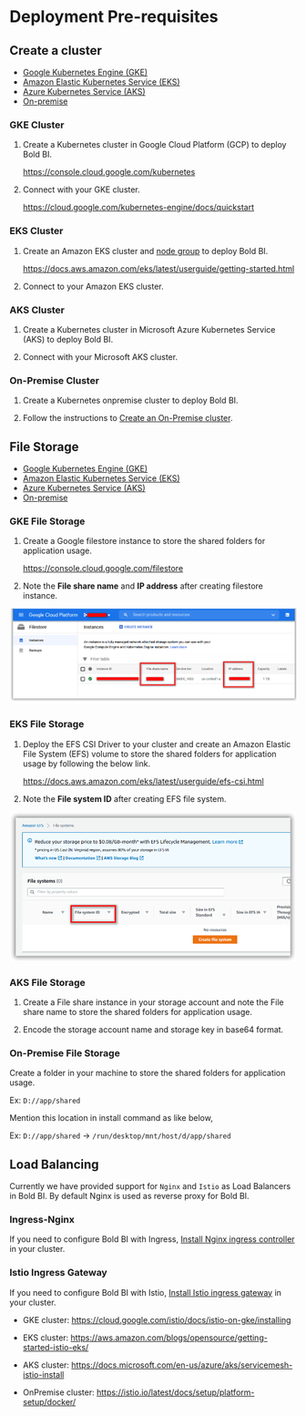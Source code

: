 # Deployment Pre-requisites

## Create a cluster

* [Google Kubernetes Engine (GKE)](#gke-cluster)
* [Amazon Elastic Kubernetes Service (EKS)](#eks-cluster)
* [Azure Kubernetes Service (AKS)](#aks-cluster)
* [On-premise](#on-premise-cluster)

### GKE Cluster

1. Create a Kubernetes cluster in Google Cloud Platform (GCP) to deploy Bold BI.

   https://console.cloud.google.com/kubernetes 

2. Connect with your GKE cluster.

   https://cloud.google.com/kubernetes-engine/docs/quickstart

### EKS Cluster

1. Create an Amazon EKS cluster and [node group](https://docs.aws.amazon.com/eks/latest/userguide/eks-compute.html) to deploy Bold BI.

   https://docs.aws.amazon.com/eks/latest/userguide/getting-started.html 

2. Connect to your Amazon EKS cluster.

### AKS Cluster

1. Create a Kubernetes cluster in Microsoft Azure Kubernetes Service (AKS) to deploy Bold BI.

2. Connect with your Microsoft AKS cluster.

### On-Premise Cluster

1. Create a Kubernetes onpremise cluster to deploy Bold BI.

2. Follow the instructions to [Create an On-Premise cluster](https://kubernetes.io/docs/setup/).


## File Storage

* [Google Kubernetes Engine (GKE)](#gke-file-storage)
* [Amazon Elastic Kubernetes Service (EKS)](#eks-file-storage)
* [Azure Kubernetes Service (AKS)](#aks-file-storage)
* [On-premise](#on-premise-file-storage)

### GKE File Storage

1. Create a Google filestore instance to store the shared folders for application usage.

   https://console.cloud.google.com/filestore 

2. Note the **File share name** and **IP address** after creating filestore instance.

![File Share details](images/gke_file_share_details.png)

### EKS File Storage

1. Deploy the EFS CSI Driver to your cluster and create an Amazon Elastic File System (EFS) volume to store the shared folders for application usage by following the below link.

   https://docs.aws.amazon.com/eks/latest/userguide/efs-csi.html 

2. Note the **File system ID** after creating EFS file system.

![AWS EFS](images/aws-efs.png)

### AKS File Storage

1. Create a File share instance in your storage account and note the File share name to store the shared folders for application usage.

2. Encode the storage account name and storage key in base64 format.

### On-Premise File Storage

Create a folder in your machine to store the shared folders for application usage.

Ex: `D://app/shared`

Mention this location in install command as like below,
	
Ex: `D://app/shared` -> `/run/desktop/mnt/host/d/app/shared`


## Load Balancing

Currently we have provided support for `Nginx` and `Istio` as Load Balancers in Bold BI. By default Nginx is used as reverse proxy for Bold BI.

### Ingress-Nginx

If you need to configure Bold BI with Ingress, [Install Nginx ingress controller](https://kubernetes.github.io/ingress-nginx/deploy/) in your cluster.


### Istio Ingress Gateway

If you need to configure Bold BI with Istio, [Install Istio ingress gateway](https://istio.io/latest/docs/setup/install/) in your cluster.

* GKE cluster: https://cloud.google.com/istio/docs/istio-on-gke/installing

* EKS cluster: https://aws.amazon.com/blogs/opensource/getting-started-istio-eks/

* AKS cluster: https://docs.microsoft.com/en-us/azure/aks/servicemesh-istio-install 

* OnPremise cluster: https://istio.io/latest/docs/setup/platform-setup/docker/
